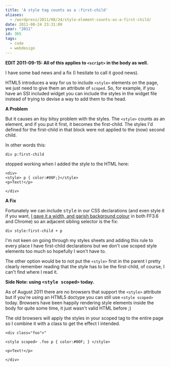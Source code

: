```yaml
---
title: 'A style tag counts as a :first-child'
aliases:
  - /wordpress/2011/08/24/style-element-counts-as-a-first-child/
date: 2011-08-24 23:31:09
year: "2011"
id: 365
tags:
  - code
  - webdesign
---
```


**EDIT 2011-09-15: All of this applies to `<script>` in the body as well.**

I have some bad news and a fix (I hesitate to call it good news).

HTML5 introduces a way for us to include `<style>` elements on the page, we just need to give them an attribute of `scoped`. So, for example, if you have an SSI included widget you can include the styles in the widget file instead of trying to devise a way to add them to the head.

**A Problem**

But it causes an itsy bitsy problem with the styles. The `<style>` counts as an element, and if you put it first, it becomes the first-child. The styles I'd defined for the first-child in that block were not applied to the (now) second child.

In other words this:

```
div p:first-child
```

stopped working when I added the style to the HTML here:

```
<div>
<style> p { color:#00F;}</style>
<p>Text!</p>

</div>
```

**A Fix**

Fortunately we can include <samp>style</samp> in our CSS declarations (and even style it if you want, [I gave it a width, and garish background colour](/wtf/scope_style_first-child.html) in both FF3.6 and Chrome) so an adjacent sibling selector is the fix:

```
div style:first-child + p
```

I'm not keen on going through my styles sheets and adding this rule to every place I have first-child declarations but we don't use scoped style elements too much so hopefully I won't have to.

The other option would be to not put the `<style>` first in the parent I pretty clearly remember reading that the style has to be the first-child, of course, I can't find where I read it.

**Side Note: using <samp>&lt;style scoped&gt;</samp> today.**

As of August 2011 there are no browsers that support the `<style>` attribute but if you're using an HTML5 doctype you can still use `<style scoped>` today. Browsers have been happily rendering style elements inside the body for quite some time, it just wasn't valid HTML before ;)

The old browsers will apply the styles in your scoped tag to the entire page so I combine it with a class to get the effect I intended.

```
<div class="foo">"

<style scoped> .foo p { color:#00F; } </style>

<p>Text!</p>

</div>
```
